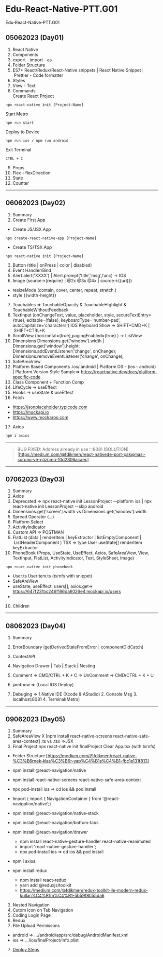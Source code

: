 # Edu-React-Native-PTT.G01
Edu-React-Native-PTT.G01


## 05062023 (Day01)

01. React Native
02. Components
03. export - import - as
04. Folder Structure
05. ES7+ React/Redux/React-Native snippets | React Native Snippet | Prettier - Code formatter
06. Styles
07. View - Text
08. Commands <br/>
Create React Project
```
npx react-native init [Project-Name]
```
Start Metro
```
npm run start
```
Deploy to Device
```
npm run ios / npm run android
```
Exit Terminal
```
CTRL + C
```
09. Props
10. Flex - flexDirection
11. State
12. Counter
---
## 06062023 (Day02)

01. Summary
02. Create First App
- Create JS/JSX App
```
npx create-react-native-app [Project-Name]
```
- Create TS/TSX App
```
npx react-native init [Project-Name]
```
03. Button (title | onPress | color | disabled)
04. Event Handler/Bind
05. Alert.alert('XXXX') | Alert.prompt('title','msg',func) -> IOS
06. Image (source->{require}  | @2x @3x @4x | source->{{uri}})
- resizeMode (contain, cover, center, repeat, stretch )
- style {{width-height}}
07. Touchables => TouchableOpacity & TouchableHighlight & TouchableWithoutFeedback
08. TextInput (onChangeText, value, placeholder, style, 
secureTextEntry={true}, editable={false}, keyboardType='number-pad', autoCapitalize='characters')
IOS Keyboard Show => SHIFT+CMD+K | SHIFT+CTRL+K
09. ScrollView (horizontal={true},pagingEnabled={true} )  -> ListView
10. Dimensions
Dimensions.get('window').width | Dimensions.get('window').height;
Dimensions.addEventListener('change', onChange);
Dimensions.removeEventListener('change', onChange);
11. SafeAreaView
12. Platform Based Components .ios/.android | Platform.OS - (ios - android) | Platform.Version
Style Sample=> https://reactnative.dev/docs/platform-specific-code
13. Class Component + Function Comp
14. LifeCycle -> useEffect
15. Hooks -> useState & useEffect
16. Fetch
- https://jsonplaceholder.typicode.com
- https://mockapi.io
- https://www.mockaroo.com
17. Axios
```
npm i axios
```
---
> BUG FIXED: Address already in use :::8081
 (SOLUTION)[https://medium.com/@fdikmen/react-nativede-port-çakışması-sorunu-ve-çözümü-10d2306acaec]
---
## 07062023 (Day03)
01. Summary
02. Axios
03. Deprecated => npx react-native init LessonProject --platform ios | npx react-native init LessonProject --skip android
04. Dimensions.get('screen').width vs Dimensions.get('window').width
05. Spread Operator (...)
06. Platform.Select
07. ActivityIndicator
08. Custom API => POSTMAN
09. FlatList (data | renderItem | keyExtractor | listEmptyComponent | ListHeaderComponent )
TSX => type User useState[] renderItem keyExtractor
09. PhoneBook (Props, UseState, UseEffect, Axios, SafeAreaView, View, TextInput, FlatList, ActivityIndicator, Text, StyleSheet, Image)
```
npx react-native init phonebook
```
- User.ts UserItem.ts (tsrnfs with snippet)
- SafeAreView
- useState, useEffect, users[], axios.get-> https://647f231bc246f166da9026e4.mockapi.io/users
- 
10. Children



---
## 08062023 (Day04)
01. Summary
02. ErrorBoundary (getDerivedStateFromError | componentDidCatch)
03. ContextAPI
04. Navigation
Drawer | Tab | Stack | Nesting
05. Comment => CMD/CTRL + K + C  => UnComment => CMD/CTRL + K + U

06. jamfnow => (Local IOS  Deploy)
07. Debuging => 1.Native IDE (Xcode & AStudio) 2. Console Msg 3. localhost:8081 4. Terminal(Metro)

---
## 09062023 (Day05)
01. Summary
02. SafeAreaView X [npm install react-native-screens react-native-safe-area-context]
.ts vs .tsx =>JSX
02. Final Project
npx react-native init finalProject
Clear App.tsx (with tsrnfs)
- Folder Structure [https://medium.com/@fdikmen/react-native-%C3%B6rnek-klas%C3%B6r-yap%C4%B1s%C4%B1-fbc1e131f813]
- npm install @react-navigation/native
- npm install react-native-screens react-native-safe-area-context
- npx pod-install ios => cd ios && pod install
- Import (
import { NavigationContainer } from '@react-navigation/native';)

- npm install @react-navigation/native-stack
- npm install @react-navigation/bottom-tabs
- npm install @react-navigation/drawer
    - npm install react-native-gesture-handler react-native-reanimated
    - import 'react-native-gesture-handler';
    - npx pod-install ios => cd ios && pod install
- npm i axios
- npm install redux
    - npm install react-redux
    - yarn add @reduxjs/toolkit
    - https://medium.com/@fdikmen/redux-toolkit-ile-modern-redux-kullan%C4%B1m%C4%B1-5b59f8055da6

03. Nested Navigation
04. Cutom Icon on Tab Navigation
05. Coding Login Page
05. Redux
06. File Upload
Permissons
- android => .../android/app/src/debug/AndroidManifest.xml
- ios => .../ios/finalProject/Info.plist
07. [Deploy Steps](https://github.com/fdikmen/Edu-React-Native-PTT.G01/blob/main/deploy.md)
